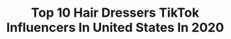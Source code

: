 ---
title: Top 10 Hair Dressers TikTok Influencers In United States In 2020
description: >-
  Find top hair dressers TikTok influencers in United States in 2020. Most popular hashtags: #hair #fyp #foryou #foryoupage.
platform: TikTok
hits: 16
text_top: Analyze the best TikTok profiles on inBeat.
text_bottom: Our database aggregates 16 TikTok influencers like this in United States for you to collaborate.
profiles:
  - username: "darklingmoon"
    fullname: >-
      Serena Diane
    bio: >-
      Find me on FB @ Chimera Vibes. 18+ only
    location: "United States"
    followers: 34800
    engagement: 2135
    commentsToLikes: 0.076439
    id: ckbf76sj8wxgv0j230usdhy9n
    verified: false
    hashtags: "#skulls, #iloveyou, #loveyourself, #etsy"
  - username: "angelagentile99"
    fullname: >-
      Angela Gentile
    bio: >-
      YouTube channel: Life Of AG Instagram: Angela_gentile Venmo: Angieg9
    location: "United States"
    followers: 97900
    engagement: 327
    commentsToLikes: 0.033912
    id: ckc7w69m1zfol0j23kohh73sz
    verified: false
    hashtags: "#fun, #trends, #trend, #dance"
  - username: "madisontrahannn"
    fullname: >-
      Madison Trahan
    bio: >-
      21 & married to best friend ❤️
    location: "United States"
    followers: 9896
    engagement: 1017
    commentsToLikes: 0.022636
    id: ckb9n6n57gpyg0j2352uhd6f8
    verified: false
    hashtags: "#fyp, #cheap, #kitchentransformation, #painting"
  - username: "mensmodernwear"
    fullname: >-
      MensModernWear
    bio: >-
      United States of America 🇺🇸 Luxury Clothing Brand Est. 2017 Subscribe to YT🔥
    location: "United States"
    followers: 61900
    engagement: 340
    commentsToLikes: 0.004640
    id: ckbf8eq50yub30j23jlpi48ba
    verified: false
    hashtags: "#mensstyle, #vibewithus, #men, #fashionable"
  - username: "sarahscouture"
    fullname: >-
      SARAH'S COUTURE
    bio: >-
      Quinceañera, Damas Dresses, tuxedo rental, accesories, crowns, bouquets
    location: "United States"
    followers: 31500
    engagement: 859
    commentsToLikes: 0.012290
    id: ckbkgunxg8edd0j23w4vejraz
    verified: false
    hashtags: "#bouquets, #hair, #sarahscouture, #quincedress"
  - username: "madzdhanani"
    fullname: >-
      Madiha Dhanani
    bio: >-
      Started on IG, now we’re here 🤷🏻‍♀️ Email for inquires: madiha@happilymadz.com
    location: "United States"
    followers: 209000
    engagement: 533
    commentsToLikes: 0.025510
    id: ckacv71glmgzt0i781w53yzrh
    verified: false
    hashtags: "#style, #ootd, #desi, #fashion"
  - username: "hotmess_mom518"
    fullname: >-
      Amanda
    bio: >-
      wife mom host of a podcast my hair is never a natural color venmo @Amanda-Amidan
    location: "United States"
    followers: 5024
    engagement: 1373
    commentsToLikes: 0.105985
    id: ckbf2jm8epl530j230ukbgp4b
    verified: false
    hashtags: "#vote, #trump2020, #coffee, #podcastersoftiktok"
  - username: "neharika0601"
    fullname: >-
      Neharika
    bio: >-
      🦋🦋🦋 sc: @neharikahl
    location: "United States"
    followers: 4809
    engagement: 1795
    commentsToLikes: 0.072415
    id: ckdmsq22haa1c0j23x6zzm7ct
    verified: false
    hashtags: "#draft, #zaynmalik, #zayn, #fyp"
  - username: "delanzy"
    fullname: >-
      Delaney Burke
    bio: >-
      17 | San Diego | Wave vb
    location: "United States"
    followers: 5584
    engagement: 1530
    commentsToLikes: 0.086314
    id: ck8kgpfs8jhrv0j785vdh5myk
    verified: false
    hashtags: "#fyp, #greenscreen, #foryoupage, #costume"
  - username: "catherinezickert"
    fullname: >-
      Catherine Zick
    bio: >-
      You made it this far might as well hmu on insta ig: catherinezickert
    location: "United States"
    followers: 17600
    engagement: 1423
    commentsToLikes: 0.044094
    id: ckcdw8375fj8e0j23l777kmdc
    verified: false
    hashtags: "#fyp, #foryou, #diy, #funny"
---
